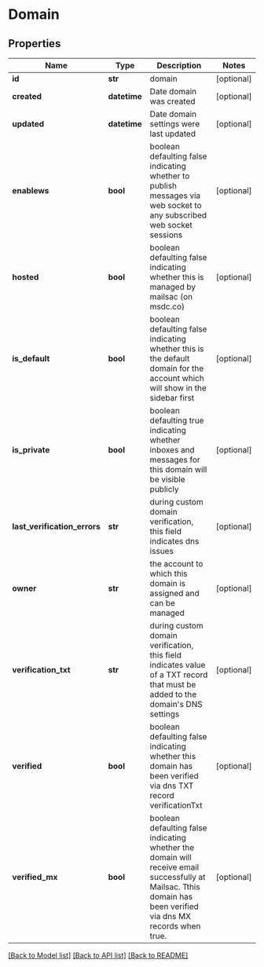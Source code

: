 # Domain

## Properties
Name | Type | Description | Notes
------------ | ------------- | ------------- | -------------
**id** | **str** | domain | [optional] 
**created** | **datetime** | Date domain was created | [optional] 
**updated** | **datetime** | Date domain settings were last updated | [optional] 
**enablews** | **bool** | boolean defaulting false indicating whether to publish messages via web socket to any subscribed web socket sessions  | [optional] 
**hosted** | **bool** | boolean defaulting false indicating whether this is managed by mailsac (on msdc.co) | [optional] 
**is_default** | **bool** | boolean defaulting false indicating whether this is the default domain for the account which will show in the sidebar first  | [optional] 
**is_private** | **bool** | boolean defaulting true indicating whether inboxes and messages for this domain will be visible publicly  | [optional] 
**last_verification_errors** | **str** | during custom domain verification, this field indicates dns issues | [optional] 
**owner** | **str** | the account to which this domain is assigned and can be managed | [optional] 
**verification_txt** | **str** | during custom domain verification, this field indicates value of a TXT record that must be added to the domain&#x27;s DNS settings  | [optional] 
**verified** | **bool** | boolean defaulting false indicating whether this domain has been verified via dns TXT record verificationTxt  | [optional] 
**verified_mx** | **bool** | boolean defaulting false indicating whether the domain will receive email successfully at Mailsac. Tthis domain has been verified via dns MX records when true.  | [optional] 

[[Back to Model list]](../README.md#documentation-for-models) [[Back to API list]](../README.md#documentation-for-api-endpoints) [[Back to README]](../README.md)

